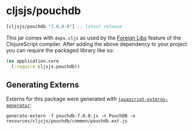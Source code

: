 # cljsjs/pouchdb

[](dependency)
```clojure
[cljsjs/pouchdb "7.0.0-0"] ;; latest release
```
[](/dependency)

This jar comes with `deps.cljs` as used by the [Foreign Libs][flibs] feature
of the ClojureScript compiler. After adding the above dependency to your project
you can require the packaged library like so:

```clojure
(ns application.core
  (:require cljsjs.pouchdb))
```

[flibs]: https://clojurescript.org/reference/packaging-foreign-deps

## Generating Externs

Externs for this package were generated with [`javascript-externs-generator`](https://github.com/jmmk/javascript-externs-generator):
```shell
generate-extern -f pouchdb-7.0.0.js -n PouchDB -o resources/cljsjs/pouchdb/common/pouchdb.ext.js
```
